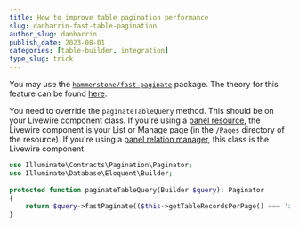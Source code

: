 ```yaml
---
title: How to improve table pagination performance
slug: danharrin-fast-table-pagination
author_slug: danharrin
publish_date: 2023-08-01
categories: [table-builder, integration]
type_slug: trick
---
```


You may use the [`hammerstone/fast-paginate`](https://github.com/hammerstonedev/fast-paginate) package. The theory for this feature can be found [here](https://aaronfrancis.com/2022/efficient-pagination-using-deferred-joins).

You need to override the `paginateTableQuery` method. This should be on your Livewire component class. If you're using a [panel resource](/docs/panels/resources/getting-started), the Livewire component is your List or Manage page (in the `/Pages` directory of the resource). If you're using a [panel relation manager](/docs/panels/resources/relation-managers), this class is the Livewire component.

```php
use Illuminate\Contracts\Pagination\Paginator;
use Illuminate\Database\Eloquent\Builder;
 
protected function paginateTableQuery(Builder $query): Paginator
{
    return $query->fastPaginate(($this->getTableRecordsPerPage() === 'all') ? $query->count() : $this->getTableRecordsPerPage());
}
```
